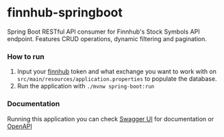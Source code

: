 # finnhub-springboot
Spring Boot RESTful API consumer for Finnhub's Stock Symbols API endpoint. Features CRUD operations, dynamic filtering and pagination. 

### How to run
1. Input your [finnhub](https://finnhub.io/dashboard) token and what exchange you want to work with on `src/main/resources/application.properties` to populate the database.
2. Run the application with `./mvnw spring-boot:run`

### Documentation
Running this application you can check [Swagger UI](http://localhost:8080/swagger-ui/index.html) for documentation or [OpenAPI](http://localhost:8080/v3/api-docs)